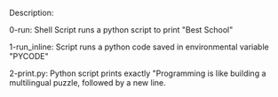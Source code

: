 Description:

0-run: Shell Script runs a python script to print "Best School"

1-run_inline: Script runs a python code saved in environmental variable "PYCODE"

2-print.py: Python script prints exactly "Programming is like building a multilingual puzzle, followed by a new line.

